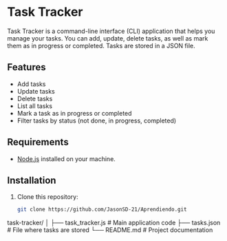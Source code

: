 # Task Tracker

Task Tracker is a command-line interface (CLI) application that helps you manage your tasks. You can add, update, delete tasks, as well as mark them as in progress or completed. Tasks are stored in a JSON file.

## Features

- Add tasks
- Update tasks
- Delete tasks
- List all tasks
- Mark a task as in progress or completed
- Filter tasks by status (not done, in progress, completed)

## Requirements

- [Node.js](https://nodejs.org/) installed on your machine.

## Installation

1. Clone this repository:

   ```bash
   git clone https://github.com/JasonSD-21/Aprendiendo.git
   ```

task-tracker/
│
├── task_tracker.js # Main application code
├── tasks.json # File where tasks are stored
└── README.md # Project documentation
